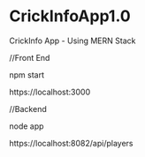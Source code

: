 # CrickInfoApp1.0
CrickInfo App - Using MERN Stack 


//Front End

npm start

https://localhost:3000 


//Backend

node app

https://localhost:8082/api/players 

